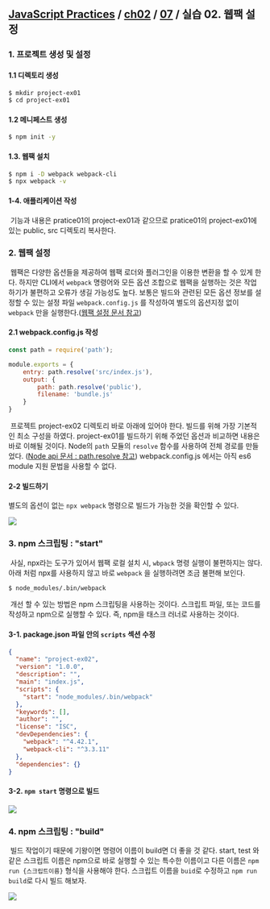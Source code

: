 ## [JavaScript Practices](https://github.com/kickscar-javascript/basic-practices) / [ch02](https://github.com/kickscar-javascript/basic-practices/tree/master/ch02) / [07](https://github.com/kickscar-javascript/basic-practices/tree/master/ch02/07) / 실습 02. 웹팩 설정

### 1. 프로젝트 생성 및 설정

#### 1.1 디렉토리 생성

   ```bash
   $ mkdir project-ex01
   $ cd project-ex01
   ```

#### 1.2 메니페스트 생성

   ```bash
   $ npm init -y
   ```

#### 1.3. 웹팩 설치

   ```bash
   $ npm i -D webpack webpack-cli
   $ npx webpack -v
   ```

#### 1-4. 애플리케이션 작성

​	기능과 내용은 pratice01의 project-ex01과 같으므로 pratice01의 project-ex01에 있는 public, src 디렉토리 복사한다.

### 2. 웹팩 설정

​	웹팩은 다양한 옵션들을 제공하여 웹팩 로더와 플러그인을 이용한 변환을 할 수 있게 한다. 하지만 CLI에서 `webpack` 명령어와 모든 옵션 조합으로 웹팩을 실행하는 것은 작업하기가 불편하고 오류가 생길 가능성도 높다. 보통은 빌드와 관련된 모든 옵션 정보를 설정할 수 있는 설정 파일  `webpack.config.js` 를 작성하여 별도의 옵션지정 없이 `webpack` 만을 실행한다.([웹팩 설정 문서 참고](https://webpack.js.org/configuration/))

#### 2.1 webpack.config.js 작성

   ```javascript
   const path = require('path');
   
   module.exports = {
       entry: path.resolve('src/index.js'),
       output: {
           path: path.resolve('public'),
           filename: 'bundle.js'
       }    
   }
   ```

​	프로젝트 project-ex02 디렉토리 바로 아래에 있어야 한다. 빌드를 위해 가장 기본적인 최소 구성을 하였다. project-ex01를 빌드하기 위해 주었던 옵션과 비교하면 내용은 바로 이해될 것이다. Node의 `path` 모듈의 `resolve` 함수를 사용하여 전체 경로를 만들었다. ([Node api 문서 : path.resolve 참고](https://nodejs.org/api/path.html#path_path_resolve_paths)) webpack.config.js 에서는 아직 es6 module 지원 문법을 사용할 수 없다. 

#### 2-2 빌드하기

별도의 옵션이 없는 `npx webpack` 명령으로 빌드가 가능한 것을 확인할 수 있다.

<img src="http://image.kickscar.me:8080/markdown/javascript-practices/ch02-0720.png" />


### 3. npm 스크립팅 : "start"

   ​	사실, npx라는 도구가 있어서 웹팩 로컬 설치 시, `wbpack` 명령 실행이 불편하지는 않다. 아래 처럼 npx를 사용하지 않고 바로  `webpack`  을 실행하려면 조금 불편해 보인다.

   ```bash
   $ node_modules/.bin/webpack 
   ```

   ​	개선 할 수 있는 방법은 npm 스크립팅을 사용하는 것이다. 스크립트 파일, 또는 코드를 작성하고 npm으로 실행할 수 있다. 즉, npm을 태스크 러너로 사용하는 것이다.

   

#### 3-1. package.json 파일 안의  `scripts` 섹션 수정

   ```json
   {
     "name": "project-ex02",
     "version": "1.0.0",
     "description": "",
     "main": "index.js",
     "scripts": {
       "start": "node_modules/.bin/webpack"
     },
     "keywords": [],
     "author": "",
     "license": "ISC",
     "devDependencies": {
       "webpack": "^4.42.1",
       "webpack-cli": "^3.3.11"
     },
     "dependencies": {}
   }
   ```

#### 3-2. `npm start` 명령으로 빌드

   <img src="http://image.kickscar.me:8080/markdown/javascript-practices/ch02-0721.png" />



### 4. npm 스크립팅 : "build"

   ​	빌드 작업이기 때문에 기왕이면 명령어 이름이 build면 더 좋을 것 같다. start, test 와 같은 스크립트 이름은 npm으로 바로 실행할 수 있는 특수한 이름이고 다른 이름은 `npm run {스크립트이름}` 형식을 사용해야 한다. 스크립트 이름을 `buid`로 수정하고 `npm run build`로 다시 빌드 해보자.

   <img src="http://image.kickscar.me:8080/markdown/javascript-practices/ch02-0722.png" />
